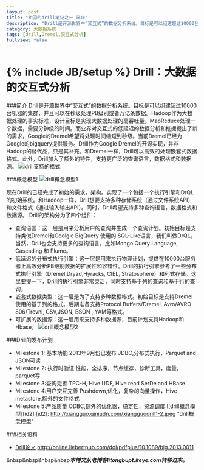 ```yaml
---
layout: post
title: "相国的drill笔记之一 简介"
description: "Drill是开源世界中“交互式”的数据分析系统。目标是可以组建超过10000台机器的集群，并且可以在秒级处理PB级别或者万亿条数据。"
category: 大数据系统
tags: [drill,Dremel,交互式分析]
fullview: false
---
```


{% include JB/setup %}
Drill：大数据的交互式分析
====================

###简介
Drill是开源世界中“交互式”的数据分析系统。目标是可以组建超过10000台机器的集群，并且可以在秒级处理PB级别或者万亿条数据。Hadoop作为大数据处理的事实标准，设计目标是实现大数据处理的高吞吐量。MapReduce处理一个数据，需要分钟级的时间。而业界对交互式的低延迟的数据分析和挖掘提出了新的需求，Google的Dremel希望将处理时间缩短到秒级。当前Dremel已经为Google的bigquery提供服务。Drill作为Google Dremel的开源实现，并非Hadoop的替代品，只是其补充。和Dremel一样，Drill可以高效的处理嵌套式数据格式。此外，Drill加入了额外的特性，支持更广泛的查询语言，数据格式和数据源。
![drill支持的格式](http://xiangguo.qiniudn.com/img/posts/drill1/drill1-1.jpeg "drill支持的格式")

###概念模型
![drill概念模型1](http://xiangguo.qiniudn.com/img/posts/drill1/drill1-2.jpeg "drill概念模型1")

现在Drill的已经完成了初始的需求，架构。实现了一个包括一个执行引擎和DrQL的初始系统。和Hadoop一样，Drill想要支持多种存储系统（通过文件系统API）和文件格式（通过输入输出API）。同时，Drill希望支持多种查询语言，数据格式和数据源。
Drill的架构分为了四个组件：
- 查询语言：这一层是用来分析用户的查询并生成一个查询计划。初始目标是支持类似Dremel和Goolgle BigQuery 使用的 SQL-Like语言，我们叫做DrQL。当然，Drill也会支持更多的查询语言，比如Mongo Query Language, Cascading 和 Plume。
- 低延迟的分布式执行引擎：这一层是用来执行物理计划，提供在10000台服务器上高效分析PB级别数据的扩展性和容错性。Drill的执行引擎参考了一些分布式执行引擎（Dremel,Dryad,Hyracks, CIEL, Stratosphere）和列式存储。这里要提一下，Drill的执行引擎非常灵活，同时支持基于列的查询和基于行的查询。
- 嵌套式数据类型：这一层是为了支持多种数据格式。初始目标是支持Dremel使用的基于列的格式。后期准备支持Protocol Buffers/Dremel, Avro/AVRO-806/Trevni, CSV,JSON, BSON , YAM等格式。
- 可扩展的数据源：这一层用来支持多种数据源，目前计划支持Hadoop和Hbase。
![drill概念模型2](http://xiangguo.qiniudn.com/img/posts/drill1/drill1-3.jpeg "drill概念模型2")


###Drill的发布计划
- Milestone 1: 基本功能 2013年9月份已发布
JDBC,分布式执行，Parquet and JSON可读
- Milestone 2: 执行时验证
性能，全排序，节点缓存，诊断工具，度量，parquet写
- Milestone 3:查询完善
TPC-H, Hive UDF, Hive read SerDe and HBase
- Milestone 4:用户交互完善
Pushdown,优化，复杂的向量操作，Hive metastore,额外的文件格式
- Milestone 5:产品质量
ODBC,额外的优化器，稳定性，资源调度
![drill概念模型][id2]
[id2]: http://xiangguo.qiniudn.com/xiangguodrill1-2.jpeg "drill概念模型"


###相关资料
- [Drill论文](http://online.liebertpub.com/doi/pdfplus/10.1089/big.2013.0011).http://online.liebertpub.com/doi/pdfplus/10.1089/big.2013.0011    


&nbsp&nbsp&nbsp&nbsp***本博文从老博客litongbupt.iteye.com转移过来。***
